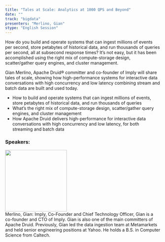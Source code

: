 ```yaml
---
title: "Tales at Scale: Analytics at 1000 QPS and Beyond"
date: "" 
track: "bigdata"
presenters: "Merlino, Gian"
stype: "English Session"
---
```

How do you build and operate systems that can ingest millions of events per second, store petabytes of historical data, and run thousands of queries per second, all at subsecond response times? It’s not easy, but it has been accomplished using the right mix of compute-storage design, scatter/gather query engines, and cluster management.

Gian Merlino, Apache Druid® committer and co-founder of Imply will share tales of scale, showing how high-performance systems for interactive data conversations with high concurrency and low latency combining stream and batch data are built and used today. 

- How to build and operate systems that can ingest millions of events, store petabytes of historical data, and run thousands of queries
- What’s the right mix of compute-storage design, scatter/gather query engines, and cluster management
- How Apache Druid delivers high-performance for interactive data conversations with high concurrency and low latency, for both streaming and batch data
 ### Speakers: 
 <img src="images/speaker/1117.png" width="200" /><br>Merlino, Gian: Imply, Co-Founder and Chief Technology Officer, Gian is a co-founder and CTO of Imply. Gian is also one of the main committers of Apache Druid. Previously, Gian led the data ingestion team at Metamarkets and held senior engineering positions at Yahoo. He holds a B.S. in Computer Science from Caltech.
 